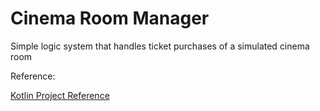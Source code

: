 # Cinema Room Manager

Simple logic system that handles ticket purchases of a simulated cinema room

Reference:

[Kotlin Project Reference](https://hyperskill.org/projects/138?track=18B)
